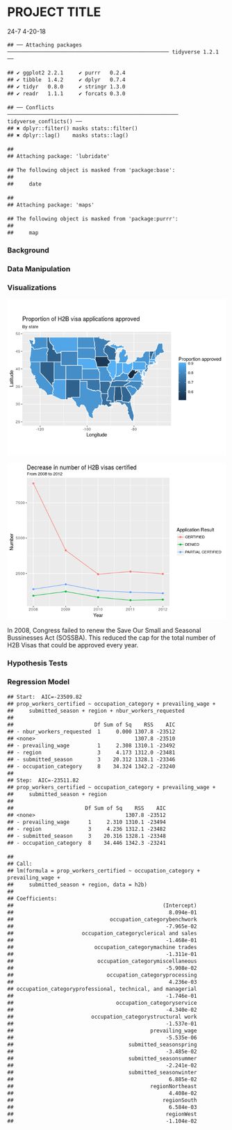 PROJECT TITLE
================
24-7
4-20-18

    ## ── Attaching packages ──────────────────────────────────────────────────── tidyverse 1.2.1 ──

    ## ✔ ggplot2 2.2.1     ✔ purrr   0.2.4
    ## ✔ tibble  1.4.2     ✔ dplyr   0.7.4
    ## ✔ tidyr   0.8.0     ✔ stringr 1.3.0
    ## ✔ readr   1.1.1     ✔ forcats 0.3.0

    ## ── Conflicts ─────────────────────────────────────────────────────── tidyverse_conflicts() ──
    ## ✖ dplyr::filter() masks stats::filter()
    ## ✖ dplyr::lag()    masks stats::lag()

    ## 
    ## Attaching package: 'lubridate'

    ## The following object is masked from 'package:base':
    ## 
    ##     date

    ## 
    ## Attaching package: 'maps'

    ## The following object is masked from 'package:purrr':
    ## 
    ##     map

### Background

### Data Manipulation

### Visualizations

![](project_files/figure-markdown_github/-%20map-1.png)

![](project_files/figure-markdown_github/line-graph-1.png)

In 2008, Congress failed to renew the Save Our Small and Seasonal Bussinesses Act (SOSSBA). This reduced the cap for the total number of H2B Visas that could be approved every year.

### Hypothesis Tests

### Regression Model

    ## Start:  AIC=-23509.82
    ## prop_workers_certified ~ occupation_category + prevailing_wage + 
    ##     submitted_season + region + nbur_workers_requested
    ## 
    ##                          Df Sum of Sq    RSS    AIC
    ## - nbur_workers_requested  1     0.000 1307.8 -23512
    ## <none>                                1307.8 -23510
    ## - prevailing_wage         1     2.308 1310.1 -23492
    ## - region                  3     4.173 1312.0 -23481
    ## - submitted_season        3    20.312 1328.1 -23346
    ## - occupation_category     8    34.324 1342.2 -23240
    ## 
    ## Step:  AIC=-23511.82
    ## prop_workers_certified ~ occupation_category + prevailing_wage + 
    ##     submitted_season + region
    ## 
    ##                       Df Sum of Sq    RSS    AIC
    ## <none>                             1307.8 -23512
    ## - prevailing_wage      1     2.310 1310.1 -23494
    ## - region               3     4.236 1312.1 -23482
    ## - submitted_season     3    20.316 1328.1 -23348
    ## - occupation_category  8    34.446 1342.3 -23241

    ## 
    ## Call:
    ## lm(formula = prop_workers_certified ~ occupation_category + prevailing_wage + 
    ##     submitted_season + region, data = h2b)
    ## 
    ## Coefficients:
    ##                                                (Intercept)  
    ##                                                  8.094e-01  
    ##                               occupation_categorybenchwork  
    ##                                                 -7.965e-02  
    ##                      occupation_categoryclerical and sales  
    ##                                                 -1.468e-01  
    ##                          occupation_categorymachine trades  
    ##                                                 -1.311e-01  
    ##                           occupation_categorymiscellaneous  
    ##                                                 -5.908e-02  
    ##                              occupation_categoryprocessing  
    ##                                                  4.236e-03  
    ## occupation_categoryprofessional, technical, and managerial  
    ##                                                 -1.746e-01  
    ##                                 occupation_categoryservice  
    ##                                                 -4.340e-02  
    ##                         occupation_categorystructural work  
    ##                                                 -1.537e-01  
    ##                                            prevailing_wage  
    ##                                                 -5.535e-06  
    ##                                     submitted_seasonspring  
    ##                                                 -3.485e-02  
    ##                                     submitted_seasonsummer  
    ##                                                 -2.241e-02  
    ##                                     submitted_seasonwinter  
    ##                                                  6.885e-02  
    ##                                            regionNortheast  
    ##                                                  4.408e-02  
    ##                                                regionSouth  
    ##                                                  6.584e-03  
    ##                                                 regionWest  
    ##                                                 -1.104e-02
